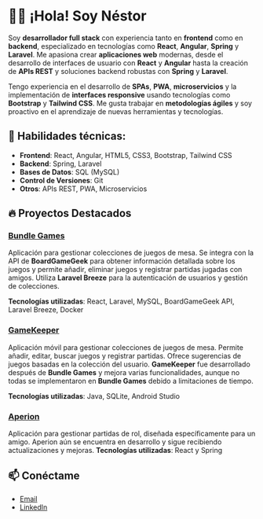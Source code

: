 # 👨‍💻 ¡Hola! Soy Néstor

Soy **desarrollador full stack** con experiencia tanto en **frontend** como en **backend**, especializado en tecnologías como **React**, **Angular**, **Spring** y **Laravel**. Me apasiona crear **aplicaciones web** modernas, desde el desarrollo de interfaces de usuario con **React** y **Angular** hasta la creación de **APIs REST** y soluciones backend robustas con **Spring** y **Laravel**.

Tengo experiencia en el desarrollo de **SPAs**, **PWA**, **microservicios** y la implementación de **interfaces responsive** usando tecnologías como **Bootstrap** y **Tailwind CSS**. Me gusta trabajar en **metodologías ágiles** y soy proactivo en el aprendizaje de nuevas herramientas y tecnologías.

## 🔧 Habilidades técnicas:

- **Frontend**: React, Angular, HTML5, CSS3, Bootstrap, Tailwind CSS
- **Backend**: Spring, Laravel
- **Bases de Datos**: SQL (MySQL)
- **Control de Versiones**: Git
- **Otros**: APIs REST, PWA, Microservicios
## 🔥 Proyectos Destacados

### [Bundle Games](https://github.com/nestor115/bundlegames)
Aplicación para gestionar colecciones de juegos de mesa. Se integra con la API de **BoardGameGeek** para obtener información detallada sobre los juegos y permite añadir, eliminar juegos y registrar partidas jugadas con amigos. Utiliza **Laravel Breeze** para la autenticación de usuarios y gestión de colecciones.

**Tecnologías utilizadas**: React, Laravel, MySQL, BoardGameGeek API, Laravel Breeze, Docker

### [GameKeeper](https://github.com/nestor115/gamekeeper)
Aplicación móvil para gestionar colecciones de juegos de mesa. Permite añadir, editar, buscar juegos y registrar partidas. Ofrece sugerencias de juegos basadas en la colección del usuario. **GameKeeper** fue desarrollado después de **Bundle Games** y mejora varias funcionalidades, aunque no todas se implementaron en **Bundle Games** debido a limitaciones de tiempo.

**Tecnologías utilizadas**: Java, SQLite, Android Studio

### [Aperion](https://github.com/nestor115/aperion)
Aplicación para gestionar partidas de rol, diseñada específicamente para un amigo. Aperion aún se encuentra en desarrollo y sigue recibiendo actualizaciones y mejoras.
**Tecnologías utilizadas**: React y Spring


## 📫 Conéctame
- [Email](nestorn1515@gmail.com)
- [LinkedIn](https://www.linkedin.com/in/nestor-de-frutos-alonso/)

